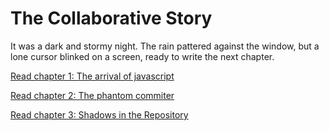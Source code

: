 # The Collaborative Story


It was a dark and stormy night. The rain pattered against the window, but a lone cursor blinked on a screen, ready to write the next chapter.

[Read chapter 1: The arrival of javascript](chapter_2.js)

[Read chapter 2: The phantom commiter](smriti_dumre_chap_3.js)

[Read chapter 3: Shadows in the Repository](parisa_thapa_chapter_4.js)
